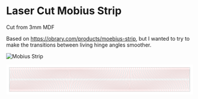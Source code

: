# Laser Cut Mobius Strip

Cut from 3mm MDF

Based on https://obrary.com/products/moebius-strip, but I wanted to try to make the transitions between living hinge angles smoother.

![Mobius Strip](MobiusStrip.jpg)

![mobius.svg](mobius.svg)

